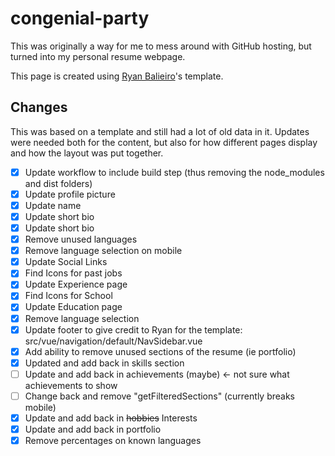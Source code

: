 # congenial-party

This was originally a way for me to mess around with GitHub hosting, but turned into my personal resume webpage.

This page is created using [Ryan Balieiro](https://github.com/ryanbalieiro/vue-resume-template)'s template.

## Changes

This was based on a template and still had a lot of old data in it. Updates were needed both for the content, but also for how different pages display and how the layout was put together.

- [x] Update workflow to include build step (thus removing the node_modules and dist folders)
- [x] Update profile picture
- [x] Update name
- [x] Update short bio
- [x] Update short bio
- [x] Remove unused languages
- [x] Remove language selection on mobile
- [x] Update Social Links
- [x] Find Icons for past jobs
- [x] Update Experience page
- [x] Find Icons for School
- [x] Update Education page
- [x] Remove language selection
- [x] Update footer to give credit to Ryan for the template: src/vue/navigation/default/NavSidebar.vue
- [x] Add ability to remove unused sections of the resume (ie portfolio)
- [x] Updated and add back in skills section
- [ ] Update and add back in achievements (maybe) <- not sure what achievements to show
- [ ] Change back and remove "getFilteredSections" (currently breaks mobile)
- [x] Update and add back in ~~hobbies~~ Interests
- [x] Update and add back in portfolio
- [x] Remove percentages on known languages
